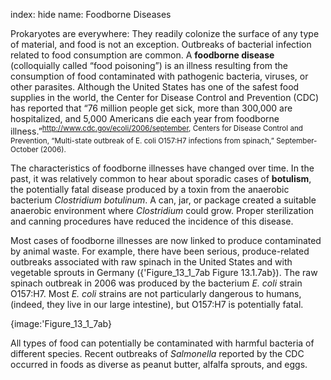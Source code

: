 index: hide
name: Foodborne Diseases

Prokaryotes are everywhere: They readily colonize the surface of any type of material, and food is not an exception. Outbreaks of bacterial infection related to food consumption are common. A  **foodborne disease** (colloquially called “food poisoning”) is an illness resulting from the consumption of food contaminated with pathogenic bacteria, viruses, or other parasites. Although the United States has one of the safest food supplies in the world, the Center for Disease Control and Prevention (CDC) has reported that “76 million people get sick, more than 300,000 are hospitalized, and 5,000 Americans die each year from foodborne illness.”<sup>http://www.cdc.gov/ecoli/2006/september, Centers for Disease Control and Prevention, “Multi-state outbreak of E. coli O157:H7 infections from spinach,” September-October (2006).</sup>

The characteristics of foodborne illnesses have changed over time. In the past, it was relatively common to hear about sporadic cases of  **botulism**, the potentially fatal disease produced by a toxin from the anaerobic bacterium  *Clostridium botulinum*. A can, jar, or package created a suitable anaerobic environment where  *Clostridium* could grow. Proper sterilization and canning procedures have reduced the incidence of this disease.

Most cases of foodborne illnesses are now linked to produce contaminated by animal waste. For example, there have been serious, produce-related outbreaks associated with raw spinach in the United States and with vegetable sprouts in Germany ({'Figure_13_1_7ab Figure 13.1.7ab}). The raw spinach outbreak in 2006 was produced by the bacterium  *E. coli* strain O157:H7. Most  *E. coli* strains are not particularly dangerous to humans, (indeed, they live in our large intestine), but O157:H7 is potentially fatal.


{image:'Figure_13_1_7ab}
        

All types of food can potentially be contaminated with harmful bacteria of different species. Recent outbreaks of  *Salmonella* reported by the CDC occurred in foods as diverse as peanut butter, alfalfa sprouts, and eggs.
